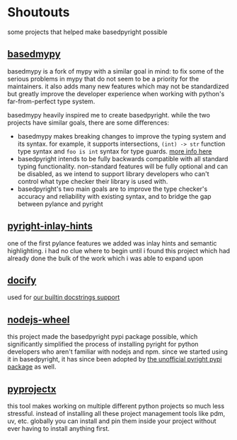 # Shoutouts

some projects that helped make basedpyright possible

## [basedmypy](https://github.com/kotlinisland/basedmypy)

basedmypy is a fork of mypy with a similar goal in mind: to fix some of the serious problems in mypy that do not seem to be a priority for the maintainers. it also adds many new features which may not be standardized but greatly improve the developer experience when working with python's far-from-perfect type system.

basedmypy heavily inspired me to create basedpyright. while the two projects have similar goals, there are some differences:

-   basedmypy makes breaking changes to improve the typing system and its syntax. for example, it supports intersections, `(int) -> str` function type syntax and `foo is int` syntax for type guards. [more info here](https://kotlinisland.github.io/basedmypy/based_features.html)
-   basedpyright intends to be fully backwards compatible with all standard typing functionality. non-standard features will be fully optional and can be disabled, as we intend to support library developers who can't control what type checker their library is used with.
-   basedpyright's two main goals are to improve the type checker's accuracy and reliability with existing syntax, and to bridge the gap between pylance and pyright

## [pyright-inlay-hints](https://github.com/jbradaric/pyright-inlay-hints)

one of the first pylance features we added was inlay hints and semantic highlighting. i had no clue where to begin until i found this project which had already done the bulk of the work which i was able to expand upon

## [docify](https://github.com/AThePeanut4/docify)

used for [our builtin docstrings support](./benefits-over-pyright/pylance-features.md#docstrings-for-compiled-builtin-modules)

## [nodejs-wheel](https://github.com/njzjz/nodejs-wheel)

this project made the basedpyright pypi package possible, which significantly simplified the process of installing pyright for python developers who aren't familiar with nodejs and npm. since we started using it in basedpyright, it has since been adopted by [the unofficial pyright pypi package](https://github.com/RobertCraigie/pyright-python/issues/231#issuecomment-2366599865) as well.

## [pyprojectx](https://github.com/pyprojectx/pyprojectx)

this tool makes working on multiple different python projects so much less stressful. instead of installing all these project management tools like pdm, uv, etc. globally you can install and pin them inside your project without ever having to install anything first.
